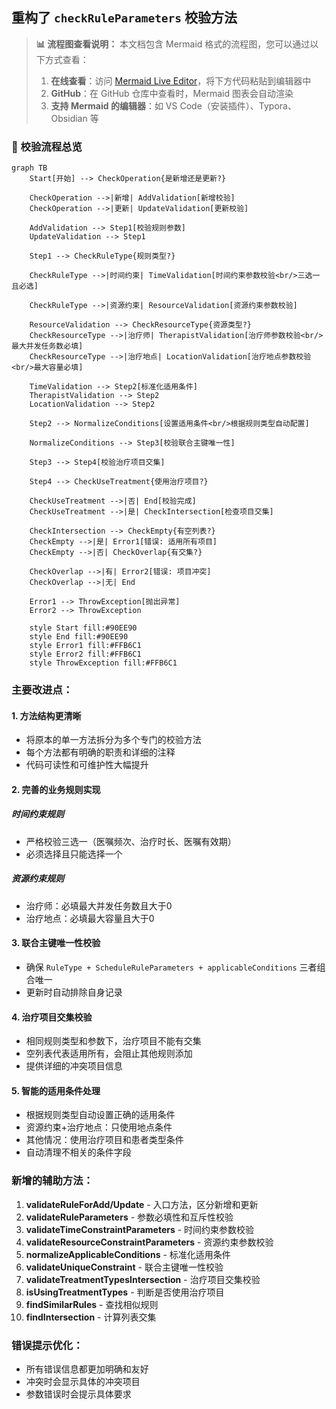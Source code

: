 ## 重构了 `checkRuleParameters` 校验方法

> **📊 流程图查看说明：**
> 本文档包含 Mermaid 格式的流程图，您可以通过以下方式查看：
> 1. **在线查看**：访问 [Mermaid Live Editor](https://mermaid.live/)，将下方代码粘贴到编辑器中
> 2. **GitHub**：在 GitHub 仓库中查看时，Mermaid 图表会自动渲染
> 3. **支持 Mermaid 的编辑器**：如 VS Code（安装插件）、Typora、Obsidian 等

### 🔄 校验流程总览

```mermaid
graph TB
    Start[开始] --> CheckOperation{是新增还是更新?}
    
    CheckOperation -->|新增| AddValidation[新增校验]
    CheckOperation -->|更新| UpdateValidation[更新校验]
    
    AddValidation --> Step1[校验规则参数]
    UpdateValidation --> Step1
    
    Step1 --> CheckRuleType{规则类型?}
    
    CheckRuleType -->|时间约束| TimeValidation[时间约束参数校验<br/>三选一且必选]
    
    CheckRuleType -->|资源约束| ResourceValidation[资源约束参数校验]
    
    ResourceValidation --> CheckResourceType{资源类型?}
    CheckResourceType -->|治疗师| TherapistValidation[治疗师参数校验<br/>最大并发任务数必填]
    CheckResourceType -->|治疗地点| LocationValidation[治疗地点参数校验<br/>最大容量必填]
    
    TimeValidation --> Step2[标准化适用条件]
    TherapistValidation --> Step2
    LocationValidation --> Step2
    
    Step2 --> NormalizeConditions[设置适用条件<br/>根据规则类型自动配置]
    
    NormalizeConditions --> Step3[校验联合主键唯一性]
    
    Step3 --> Step4[校验治疗项目交集]
    
    Step4 --> CheckUseTreatment{使用治疗项目?}
    
    CheckUseTreatment -->|否| End[校验完成]
    CheckUseTreatment -->|是| CheckIntersection[检查项目交集]
    
    CheckIntersection --> CheckEmpty{有空列表?}
    CheckEmpty -->|是| Error1[错误: 适用所有项目]
    CheckEmpty -->|否| CheckOverlap{有交集?}
    
    CheckOverlap -->|有| Error2[错误: 项目冲突]
    CheckOverlap -->|无| End
    
    Error1 --> ThrowException[抛出异常]
    Error2 --> ThrowException
    
    style Start fill:#90EE90
    style End fill:#90EE90
    style Error1 fill:#FFB6C1
    style Error2 fill:#FFB6C1
    style ThrowException fill:#FFB6C1
```

### 主要改进点：

#### 1. **方法结构更清晰**
- 将原本的单一方法拆分为多个专门的校验方法
- 每个方法都有明确的职责和详细的注释
- 代码可读性和可维护性大幅提升

#### 2. **完善的业务规则实现**

##### **时间约束规则**
- 严格校验三选一（医嘱频次、治疗时长、医嘱有效期）
- 必须选择且只能选择一个

##### **资源约束规则**
- 治疗师：必填最大并发任务数且大于0
- 治疗地点：必填最大容量且大于0

#### 3. **联合主键唯一性校验**
- 确保 `RuleType + ScheduleRuleParameters + applicableConditions` 三者组合唯一
- 更新时自动排除自身记录

#### 4. **治疗项目交集校验**
- 相同规则类型和参数下，治疗项目不能有交集
- 空列表代表适用所有，会阻止其他规则添加
- 提供详细的冲突项目信息

#### 5. **智能的适用条件处理**
- 根据规则类型自动设置正确的适用条件
- 资源约束+治疗地点：只使用地点条件
- 其他情况：使用治疗项目和患者类型条件
- 自动清理不相关的条件字段

### 新增的辅助方法：

1. **validateRuleForAdd/Update** - 入口方法，区分新增和更新
2. **validateRuleParameters** - 参数必填性和互斥性校验
3. **validateTimeConstraintParameters** - 时间约束参数校验
4. **validateResourceConstraintParameters** - 资源约束参数校验
5. **normalizeApplicableConditions** - 标准化适用条件
6. **validateUniqueConstraint** - 联合主键唯一性校验
7. **validateTreatmentTypesIntersection** - 治疗项目交集校验
8. **isUsingTreatmentTypes** - 判断是否使用治疗项目
9. **findSimilarRules** - 查找相似规则
10. **findIntersection** - 计算列表交集

### 错误提示优化：
- 所有错误信息都更加明确和友好
- 冲突时会显示具体的冲突项目
- 参数错误时会提示具体要求
